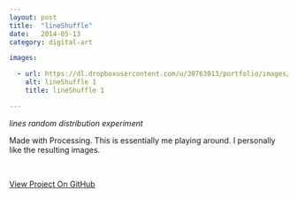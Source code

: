 ```yaml
---
layout: post
title:  "lineShuffle"
date:   2014-05-13
category: digital-art

images:

  - url: https://dl.dropboxusercontent.com/u/30763013/portfolio/images/digital%20art/lineShuffle/150527_144230_27.jpg
    alt: lineShuffle 1
    title: lineShuffle 1

---
```

_lines random distribution experiment_

Made with Processing. This is essentially me playing around. I personally like the resulting images.

<br>

<a href="https://github.com/alejandrogarciasalas/line-shuffle">View Project On GitHub</a>
